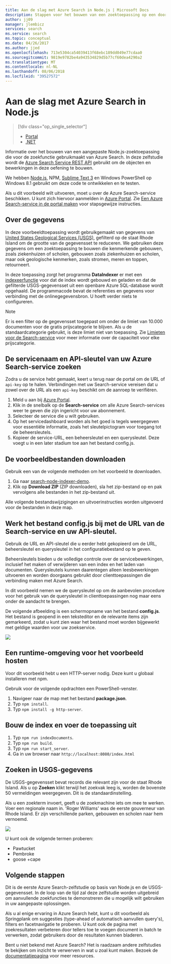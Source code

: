 ```yaml
---
title: Aan de slag met Azure Search in Node.js | Microsoft Docs
description: Stappen voor het bouwen van een zoektoepassing op een door Azure gehoste service voor zoeken in de cloud, waarbij gebruik wordt gemaakt van de programmeertaal Node.js.
author: jj09
manager: jlembicz
services: search
ms.service: search
ms.topic: conceptual
ms.date: 04/26/2017
ms.author: jjed
ms.openlocfilehash: 713e5304ca54039413f68ebc189dd049e77cdaa0
ms.sourcegitcommit: 9819e9782be4a943534829d5b77cf60dea4290a2
ms.translationtype: MT
ms.contentlocale: nl-NL
ms.lasthandoff: 08/06/2018
ms.locfileid: "39527572"
---
```

# <a name="get-started-with-azure-search-in-nodejs"></a>Aan de slag met Azure Search in Node.js
> [!div class="op_single_selector"]
> * [Portal](search-get-started-portal.md)
> * [.NET](search-howto-dotnet-sdk.md)
> 
> 

Informatie over het bouwen van een aangepaste Node.js-zoektoepassing die voor de zoekfunctie gebruikmaakt van Azure Search. In deze zelfstudie wordt de [Azure Search Service REST API](https://msdn.microsoft.com/library/dn798935.aspx) gebruikt om de objecten en bewerkingen in deze oefening te bouwen.

We hebben [Node.js](https://Nodejs.org), NPM, [Sublime Text 3](http://www.sublimetext.com/3) en Windows PowerShell op Windows 8.1 gebruikt om deze code te ontwikkelen en te testen.

Als u dit voorbeeld wilt uitvoeren, moet u over de Azure Search-service beschikken. U kunt zich hiervoor aanmelden in [Azure Portal](https://portal.azure.com). Zie [Een Azure Search-service in de portal maken](search-create-service-portal.md) voor stapsgewijze instructies.

## <a name="about-the-data"></a>Over de gegevens
In deze voorbeeldtoepassing wordt gebruikgemaakt van gegevens van [United States Geological Services (USGS)](http://geonames.usgs.gov/domestic/download_data.htm), gefilterd op de staat Rhode Island om de grootte van de gegevensset te reduceren. We gebruiken deze gegevens om een zoektoepassing te bouwen die kenmerkende gebouwen, zoals ziekenhuizen of scholen, gebouwen zoals ziekenhuizen en scholen, maar ook geologische kenmerken, zoals stromen, meren en toppen, retourneert.

In deze toepassing zorgt het programma **DataIndexer** er met een [indexeerfunctie](https://msdn.microsoft.com/library/azure/dn798918.aspx) voor dat de index wordt gebouwd en geladen en dat de gefilterde USGS-gegevensset uit een openbare Azure SQL-database wordt opgehaald. De programmacode bevat de referenties en gegevens voor verbinding met de onlinegegevensbron. U hoeft verder niets te configureren.

> [!NOTE]
> Er is een filter op de gegevensset toegepast om onder de limiet van 10.000 documenten voor de gratis prijscategorie te blijven. Als u de standaardcategorie gebruikt, is deze limiet niet van toepassing. Zie [Limieten voor de Search-service](search-limits-quotas-capacity.md) voor meer informatie over de capaciteit voor elke prijscategorie.
> 
> 

<a id="sub-2"></a>

## <a name="find-the-service-name-and-api-key-of-your-azure-search-service"></a>De servicenaam en API-sleutel van uw Azure Search-service zoeken
Zodra u de service hebt gemaakt, keert u terug naar de portal om de URL of `api-key` op te halen. Verbindingen met uw Search-service vereisen dat u zowel over de URL als een `api-key` beschikt om de aanroep te verifiëren.

1. Meld u aan bij [Azure Portal](https://portal.azure.com).
2. Klik in de snelbalk op de **Search-service** om alle Azure Search-services weer te geven die zijn ingericht voor uw abonnement.
3. Selecteer de service die u wilt gebruiken.
4. Op het servicedashboard worden als het goed is tegels weergegeven voor essentiële informatie, zoals het sleutelpictogram voor toegang tot de beheersleutels.
5. Kopieer de service-URL, een beheersleutel en een querysleutel. Deze voegt u in een later stadium toe aan het bestand config.js.

## <a name="download-the-sample-files"></a>De voorbeeldbestanden downloaden
Gebruik een van de volgende methoden om het voorbeeld te downloaden.

1. Ga naar [search-node-indexer-demo](https://github.com/Azure-Samples/search-node-indexer-demo).
2. Klik op **Download ZIP** (ZIP downloaden), sla het zip-bestand op en pak vervolgens alle bestanden in het zip-bestand uit.

Alle volgende bestandswijzigingen en uitvoerinstructies worden uitgevoerd voor de bestanden in deze map.

## <a name="update-the-configjs-with-your-search-service-url-and-api-key"></a>Werk het bestand config.js bij met de URL van de Search-service en uw API-sleutel.
Gebruik de URL en API-sleutel die u eerder hebt gekopieerd om de URL, beheersleutel en querysleutel in het configuratiebestand op te geven.

Beheersleutels bieden u de volledige controle over de servicebewerkingen, inclusief het maken of verwijderen van een index en het laden van documenten. Querysleutels kunnen daarentegen alleen leesbewerkingen uitvoeren en worden doorgaans gebruikt door clienttoepassingen die verbinding maken met Azure Search.

In dit voorbeeld nemen we de querysleutel op om de aanbevolen procedure voor het gebruik van de querysleutel in clienttoepassingen nog maar eens onder de aandacht te brengen.

De volgende afbeelding is een schermopname van het bestand **config.js**. Het bestand is geopend in een teksteditor en de relevante items zijn gemarkeerd, zodat u kunt zien waar het bestand moet worden bijgewerkt met geldige waarden voor uw zoekservice.

![][5]

## <a name="host-a-runtime-environment-for-the-sample"></a>Een runtime-omgeving voor het voorbeeld hosten
Voor dit voorbeeld hebt u een HTTP-server nodig. Deze kunt u globaal installeren met npm.

Gebruik voor de volgende opdrachten een PowerShell-venster.

1. Navigeer naar de map met het bestand **package.json**.
2. Typ `npm install`.
3. Typ `npm install -g http-server`.

## <a name="build-the-index-and-run-the-application"></a>Bouw de index en voer de toepassing uit
1. Typ `npm run indexDocuments`.
2. Typ `npm run build`.
3. Typ `npm run start_server`.
4. Ga in uw browser naar `http://localhost:8080/index.html`

## <a name="search-on-usgs-data"></a>Zoeken in USGS-gegevens
De USGS-gegevensset bevat records die relevant zijn voor de staat Rhode Island. Als u op **Zoeken** klikt terwijl het zoekvak leeg is, worden de bovenste 50 vermeldingen weergegeven. Dit is de standaardinstelling.

Als u een zoekterm invoert, geeft u de zoekmachine iets om mee te werken. Voer een regionale naam in. 'Roger Williams' was de eerste gouverneur van Rhode Island. Er zijn verschillende parken, gebouwen en scholen naar hem vernoemd.

![][9]

U kunt ook de volgende termen proberen:

* Pawtucket
* Pembroke
* goose +cape

## <a name="next-steps"></a>Volgende stappen
Dit is de eerste Azure Search-zelfstudie op basis van Node.js en de USGS-gegevensset. In de loop van de tijd zal deze zelfstudie worden uitgebreid om aanvullende zoekfuncties te demonstreren die u mogelijk wilt gebruiken in uw aangepaste oplossingen.

Als u al enige ervaring in Azure Search hebt, kunt u dit voorbeeld als Springplank om suggesties (type-ahead of automatisch aanvullen query's), filters en facetnavigatie te proberen. U kunt ook de pagina met zoekresultaten verbeteren door tellers toe te voegen document in batch te verwerken, zodat gebruikers door de resultaten kunnen bladeren.

Bent u niet bekend met Azure Search? Het is raadzaam andere zelfstudies te bekijken om inzicht te verwerven in wat u zoal kunt maken. Bezoek de [documentatiepagina](https://azure.microsoft.com/documentation/services/search/) voor meer resources. 

<!--Image references-->
[1]: ./media/search-get-started-Nodejs/create-search-portal-1.PNG
[2]: ./media/search-get-started-Nodejs/create-search-portal-2.PNG
[3]: ./media/search-get-started-Nodejs/create-search-portal-3.PNG
[5]: ./media/search-get-started-Nodejs/AzSearch-Nodejs-configjs.png
[9]: ./media/search-get-started-Nodejs/rogerwilliamsschool.png

